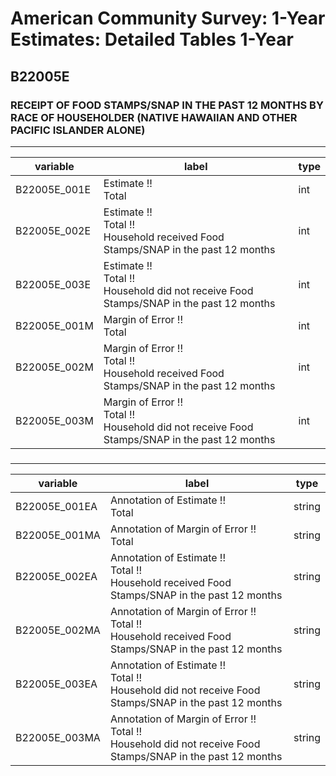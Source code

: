 # American Community Survey: 1-Year Estimates: Detailed Tables 1-Year

## B22005E

### RECEIPT OF FOOD STAMPS/SNAP IN THE PAST 12 MONTHS BY RACE OF HOUSEHOLDER (NATIVE HAWAIIAN AND OTHER PACIFIC ISLANDER ALONE)

___

| variable | label | type |
| ----- | ----- | ----- |
| B22005E_001E | Estimate !!<br>Total | int |
| B22005E_002E | Estimate !!<br>Total !!<br>Household received Food Stamps/SNAP in the past 12 months | int |
| B22005E_003E | Estimate !!<br>Total !!<br>Household did not receive Food Stamps/SNAP in the past 12 months | int |
| B22005E_001M | Margin of Error !!<br>Total | int |
| B22005E_002M | Margin of Error !!<br>Total !!<br>Household received Food Stamps/SNAP in the past 12 months | int |
| B22005E_003M | Margin of Error !!<br>Total !!<br>Household did not receive Food Stamps/SNAP in the past 12 months | int |
### 

___

| variable | label | type |
| ----- | ----- | ----- |
| B22005E_001EA | Annotation of Estimate !!<br>Total | string |
| B22005E_001MA | Annotation of Margin of Error !!<br>Total | string |
| B22005E_002EA | Annotation of Estimate !!<br>Total !!<br>Household received Food Stamps/SNAP in the past 12 months | string |
| B22005E_002MA | Annotation of Margin of Error !!<br>Total !!<br>Household received Food Stamps/SNAP in the past 12 months | string |
| B22005E_003EA | Annotation of Estimate !!<br>Total !!<br>Household did not receive Food Stamps/SNAP in the past 12 months | string |
| B22005E_003MA | Annotation of Margin of Error !!<br>Total !!<br>Household did not receive Food Stamps/SNAP in the past 12 months | string |

